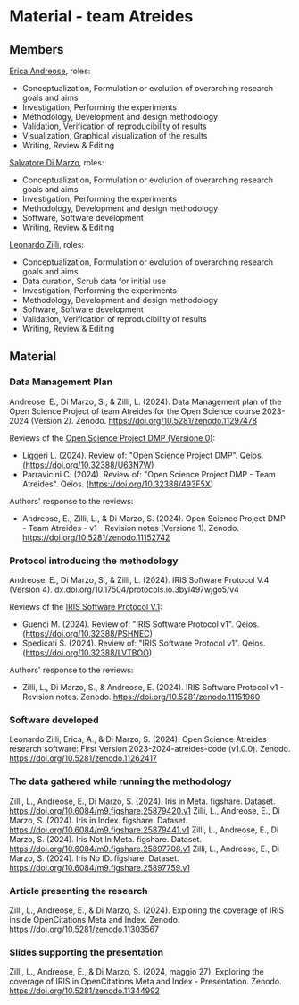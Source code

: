 # Material - team Atreides

## Members
[Erica Andreose](https://github.com/EricaAndreose), roles:
* Conceptualization, Formulation or evolution of overarching research goals and aims
* Investigation, Performing the experiments
* Methodology, Development and design methodology
* Validation, Verification of reproducibility of results
* Visualization, Graphical visualization of the results
* Writing, Review & Editing

[Salvatore Di Marzo](https://github.com/SalvatoreDiMarzo), roles:
* Conceptualization, Formulation or evolution of overarching research goals and aims
* Investigation, Performing the experiments
* Methodology, Development and design methodology
* Software, Software development
* Writing, Review & Editing

[Leonardo Zilli](https://github.com/leonardozilli), roles:
* Conceptualization, Formulation or evolution of overarching research goals and aims
* Data curation, Scrub data for initial use
* Investigation, Performing the experiments
* Methodology, Development and design methodology
* Software, Software development
* Validation, Verification of reproducibility of results
* Writing, Review & Editing

## Material

### Data Management Plan
Andreose, E., Di Marzo, S., & Zilli, L. (2024). Data Management plan of the Open Science Project of team Atreides for the Open Science course 2023-2024 (Version 2). Zenodo. https://doi.org/10.5281/zenodo.11297478

Reviews of the [Open Science Project DMP (Versione 0)](https://doi.org/10.5281/zenodo.10898482):
* Liggeri L. (2024). Review of: "Open Science Project DMP". Qeios. (https://doi.org/10.32388/U63N7W)
* Parravicini C. (2024). Review of: "Open Science Project DMP - Team Atreides". Qeios. (https://doi.org/10.32388/493F5X)

Authors' response to the reviews:
* Andreose, E., Zilli, L., & Di Marzo, S. (2024). Open Science Project DMP - Team Atreides - v1 - Revision notes (Versione 1). Zenodo. https://doi.org/10.5281/zenodo.11152742


### Protocol introducing the methodology
Andreose, E., Di Marzo, S., & Zilli, L. (2024). IRIS Software Protocol V.4 (Version 4). dx.doi.org/10.17504/protocols.io.3byl497wjgo5/v4

Reviews of the [IRIS Software Protocol V.1](dx.doi.org/10.17504/protocols.io.3byl497wjgo5/v1):
* Guenci M. (2024). Review of: "IRIS Software Protocol v1". Qeios. (https://doi.org/10.32388/PSHNEC)
* Spedicati S. (2024). Review of: "IRIS Software Protocol v1". Qeios. (https://doi.org/10.32388/LVTBOO)

Authors' response to the reviews:
* Zilli, L., Di Marzo, S., & Andreose, E. (2024). IRIS Software Protocol v1 - Revision notes. Zenodo. https://doi.org/10.5281/zenodo.11151960


### Software developed
Leonardo Zilli, Erica, A., & Di Marzo, S. (2024). Open Science Atreides research software: First Version 2023-2024-atreides-code (v1.0.0). Zenodo. https://doi.org/10.5281/zenodo.11262417

### The data gathered while running the methodology
Zilli, L., Andreose, E., Di Marzo, S. (2024). Iris in Meta. figshare. Dataset. https://doi.org/10.6084/m9.figshare.25879420.v1<lb>
Zilli, L., Andreose, E., Di Marzo, S. (2024). Iris in Index. figshare. Dataset. https://doi.org/10.6084/m9.figshare.25879441.v1<lb>
Zilli, L., Andreose, E., Di Marzo, S. (2024). Iris Not In Meta. figshare. Dataset. https://doi.org/10.6084/m9.figshare.25897708.v1<lb>
Zilli, L., Andreose, E., Di Marzo, S. (2024). Iris No ID. figshare. Dataset. https://doi.org/10.6084/m9.figshare.25897759.v1<lb>

### Article presenting the research
Zilli, L., Andreose, E., & Di Marzo, S. (2024). Exploring the coverage of IRIS inside OpenCitations Meta and Index. Zenodo. https://doi.org/10.5281/zenodo.11303567 


### Slides supporting the presentation
Zilli, L., Andreose, E., & Di Marzo, S. (2024, maggio 27). Exploring the coverage of IRIS in OpenCitations Meta and Index - Presentation. Zenodo. https://doi.org/10.5281/zenodo.11344992
